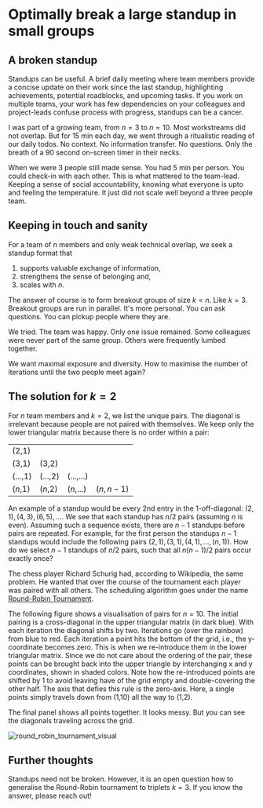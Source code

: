 # Optimally break a large standup in small groups

## A broken standup

Standups can be useful. A brief daily meeting where team members provide a concise update on their work since the last standup, highlighting achievements, potential roadblocks, and upcoming tasks.
If you work on multiple teams, your work has few dependencies on your colleagues and project-leads confuse process with progress, standups can be a cancer. 

I was part of a growing team, from $n = 3$ to $n = 10$. Most workstreams did not overlap. But for 15 min each day, we went through a ritualistic reading of our daily todos. 
No context. No information transfer. No questions. Only the breath of a 90 second on-screen timer in their necks.

When we were 3 people still made sense. You had 5 min per person. You could check-in with each other. This is what mattered to the team-lead. 
Keeping a sense of social accountability, knowing what everyone is upto and feeling the temperature. It just did not scale well beyond a three people team. 

## Keeping in touch and sanity

For a team of $n$ members and only weak technical overlap, we seek a standup format that
1. supports valuable exchange of information,
2. strengthens the sense of belonging and,
3. scales with $n$.

The answer of course is to form breakout groups of size $k < n$. Like $k=3$. Breakout groups are run in parallel. It's more personal. You can ask questions. You can pickup people where they are. 

We tried. The team was happy. Only one issue remained. Some colleagues were never part of the same group. Others were frequently lumbed together. 

We want maximal exposure and diversity. How to maximise the number of iterations until the two people meet again?

## The solution for $k=2$

For $n$ team members and $k=2$, we list the unique pairs. The diagonal is irrelevant because people are not paired with themselves. We keep only the lower triangular matrix because there is no order within a pair:

|         |         |         |         |
|---------|---------|---------|---------|
| (2,1)   |         |         |         |
| (3,1)   | (3,2)   |         |         |
| (...,1) | (...,2) | (...,...)|         |
| ($n$,1) | ($n$,2) | ($n$,...)| ($n,n-1$)|

An example of a standup would be every 2nd entry in the 1-off-diagonal: $(2,1),(4,3),(6,5),\dots$. We see that each standup has $n/2$ pairs (assuming $n$ is even). Assuming such a sequence exists, there are $n-1$ standups before pairs are repeated. For example, for the first person the standups $n-1$ standups would include the following pairs $(2,1),(3,1),(4,1),\dots,(n,1))$. How do we select $n-1$ standups of $n/2$ pairs, such that all $n(n-1)/2$ pairs occur exactly once?

The chess player Richard Schurig had, according to Wikipedia, the same problem. He wanted that over the course of the tournament each player was paired with all others. The scheduling algorithm goes under the name [Round-Robin Tournament]([url](https://en.wikipedia.org/wiki/Round-robin_tournament)). 

The following figure shows a visualisation of pairs for $n=10$. The initial pairing is a cross-diagonal in the upper triangular matrix (in dark blue). With each iteration the diagonal shifts by two. Iterations go (over the rainbow) from blue to red. Each iteration a point hits the bottom of the grid, i.e., the y-coordinate becomes zero. This is when we re-introduce them in the lower triangular matrix. Since we do not care about the ordering of the pair, these points can be brought back into the upper triangle by interchanging x and y coordinates, shown in shaded colors. Note how the re-introduced points are shifted by 1 to avoid leaving have of the grid empty and double-covering the other half. The axis that defies this rule is the zero-axis. Here, a single points simply travels down from (1,10) all the way to (1,2). 

The final panel shows all points together. It looks messy. But you can see the diagonals traveling across the grid.

![round_robin_tournament_visual](https://github.com/Jegmi/jegmi.github.io/assets/3259580/0110972f-328c-4427-9cb1-32982315c8c2)

## Further thoughts

Standups need not be broken. However, it is an open question how to generalise the Round-Robin tournament to triplets $k=3$. If you know the answer, please reach out! 
